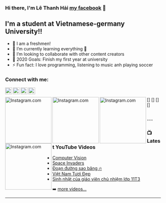 ### Hi there, I'm Lê Thanh Hải [my facebook][website] 👋 

## I'm a student at Vietnamese-germany University!!

- 🔭 I am a freshmen!
- 🌱 I’m currently learning everything 🤣
- 👯 I’m looking to collaborate with other content creators
- 🥅 2020 Goals: Finish my first year at university
- ⚡ Fun fact: I love programming, listening to music anh playing soccer

### Connect with me:

[<img align="left" alt="Facebook.com" width="22px" src="https://encrypted-tbn0.gstatic.com/images?q=tbn:ANd9GcTbUIstkkBc48WXEYG9Gzgx-SHCHSZcl451xw&usqp=CAU" />][website]
[<img align="left" alt="YouTube.com" width="22px" src="https://cdn.jsdelivr.net/npm/simple-icons@v3/icons/youtube.svg" />][youtube]
[<img align="left" alt="TikTok.com" width="22px" src="https://images.rawpixel.com/image_png_social_square/czNmcy1wcml2YXRlL3Jhd3BpeGVsX2ltYWdlcy93ZWJzaXRlX2NvbnRlbnQvdjk4Mi1kMS0wOC5wbmc.png?s=BGpfUTQOIGqojg7YHsRtDK52YmuEVm4b828tuek4ONo" />][tiktok]
[<img align="left" alt="Instagram.com" width="22px" src="https://cdn.jsdelivr.net/npm/simple-icons@v3/icons/instagram.svg" />][instagram]

<br />

[<img align="left" alt="Instagram.com" width="150px" src="https://scontent.fsgn2-1.fna.fbcdn.net/v/t1.6435-9/143155621_1028384280984010_4663019982890050165_n.jpg?_nc_cat=107&ccb=1-5&_nc_sid=8bfeb9&_nc_ohc=twadMo1XLVwAX-RlatX&tn=RmmyQqRd5RMc1rf1&_nc_ht=scontent.fsgn2-1.fna&oh=00_AT-l7qYQ2_tfTOlykVFyqeBZ3uDD1GOBWgXA23IJ9JqFxg&oe=61DAFED2" />]
[<img align="left" alt="Instagram.com" width="150px" src="https://scontent.fsgn2-6.fna.fbcdn.net/v/t1.6435-9/134831605_1011100736045698_7464906162397042629_n.jpg?_nc_cat=110&ccb=1-5&_nc_sid=8bfeb9&_nc_ohc=JYTTUERsKpUAX-IH2dZ&_nc_ht=scontent.fsgn2-6.fna&oh=d8571ca18081805e48e8cb4830470c77&oe=61DBD8EA" />]
[<img align="left" alt="Instagram.com" width="150px" src="https://scontent.fsgn2-5.fna.fbcdn.net/v/t1.6435-9/132543879_1006507906504981_8399534342905395034_n.jpg?_nc_cat=102&ccb=1-5&_nc_sid=8bfeb9&_nc_ohc=y2dBTbpwhgwAX8Yn-yq&_nc_ht=scontent.fsgn2-5.fna&oh=00_AT8NfT62S_Tz8R1wlycf253WcNNvwhcRl5JsBy4JePrF0A&oe=61D9D799" />]
[<img align="left" alt="Instagram.com" width="150px" src="https://scontent.fsgn2-4.fna.fbcdn.net/v/t1.6435-9/124583308_973967353092370_3476594151153774672_n.jpg?_nc_cat=101&ccb=1-5&_nc_sid=8bfeb9&_nc_ohc=fGIUAskgnvwAX8NuMRj&_nc_ht=scontent.fsgn2-4.fna&oh=771665834ee9d1dabe5eb10d7d502979&oe=61DA19FC" />]

<br />
---

### 📺 Latest YouTube Videos

<!-- YOUTUBE:START -->
- [Computer Vision](https://www.youtube.com/watch?v=-VESuHOmaJk)
- [Space Invaders](https://www.youtube.com/watch?v=rHdJcelfU3A&t=603s)
- [Đoạn đường sao băng 🔥](https://www.youtube.com/watch?v=BKkT0aTEmW4)
- [Việt Nam Tươi Đẹp](https://www.youtube.com/watch?v=J6VfLOm0Vkc)
- [Sinh nhật của giáo viên chủ nhiệm lớp 11T3](https://www.youtube.com/watch?v=sr_Gay7D_EA)
<!-- YOUTUBE:END -->

➡️ [more videos...](https://www.youtube.com/watch?v=66k1mT3Uebc)

---

</details>

[website]: https://www.facebook.com/profile.php?id=100014373425372
[tiktok]: https://www.tiktok.com/@hailu2003?lang=vi-VN&is_copy_url=1&is_from_webapp=v1
[youtube]: https://youtube.com/codeSTACKr
[instagram]: https://www.instagram.com/thenhai2k3/
